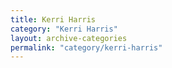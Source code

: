```yaml
---
title: Kerri Harris
category: "Kerri Harris"
layout: archive-categories
permalink: "category/kerri-harris"
---
```


